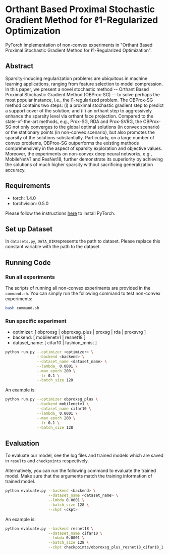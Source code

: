 # Orthant Based Proximal Stochastic Gradient Method for ℓ1-Regularized Optimization

PyTorch Implementation of non-convex experiments in "Orthant Based Proximal Stochastic Gradient Method for ℓ1-Regularized Optimization". 

## Abstract

Sparsity-inducing regularization problems are ubiquitous in machine learning applications, ranging from feature selection to model compression. In this paper, we present a novel stochastic method -- Orthant Based Proximal Stochastic Gradient Method (OBProx-SG) -- to solve perhaps the most popular instance, i.e., the l1-regularized problem. The OBProx-SG method contains two steps: (i) a proximal stochastic gradient step to predict a support cover of the solution; and (ii) an orthant step to aggressively enhance the sparsity level via orthant face projection. Compared to the state-of-the-art methods, e.g., Prox-SG, RDA and Prox-SVRG, the OBProx-SG not only converges to the global optimal solutions (in convex scenario) or the stationary points (in non-convex scenario), but also promotes the sparsity of the solutions substantially. Particularly, on a large number of convex problems, OBProx-SG outperforms the existing methods comprehensively in the aspect of sparsity exploration and objective values. Moreover, the experiments on non-convex deep neural networks, e.g., MobileNetV1 and ResNet18, further demonstrate its superiority by achieving the solutions of much higher sparsity without sacrificing generalization accuracy.

## Requirements

+ torch: 1.4.0
+ torchvision: 0.5.0

Please follow the instructions [here](<https://pytorch.org/get-started/locally/>) to install PyTorch.


## Set up Dataset

In `datasets.py`, `DATA_DIR`represents the path to dataset. Please replace this constant variable with the path to the dataset.

## Running Code

### Run all experiments

The scripts of running all non-convex experiments are provided in the `command.sh`. You can simply run the following command to test non-convex experiments:

```bash
bash command.sh
```

### Run specific experiment

+ optimizer: [ obproxsg | obproxsg_plus | proxsg | rda | proxsvrg ]
+ backend: [ mobilenetv1 | resnet18 ]
+ dataset_name: [ cifar10 | fashion_mnist ]


```bash
python run.py --optimizer <optimizer> \
              --backend <backend> \
              --dataset_name <dataset_name> \
              --lambda_ 0.0001 \
              --max_epoch 200 \
              --lr 0.1 \
              --batch_size 128
```

An example is:

```bash
python run.py --optimizer obproxsg_plus \
              --backend mobilenetv1 \
              --dataset_name cifar10 \
              --lambda_ 0.0001 \
              --max_epoch 200 \
              --lr 0.1 \
              --batch_size 128
```

## Evaluation

To evaluate our model, see the log files and trained models which are saved in `results` and `checkpoints` respectively.

Alternatively, you can run the following command to evaluate the trained model. Make sure that the arguments match the training information of trained model.

```bash
python evaluate.py --backend <backend> \
                   --dataset_name <dataset_name> \
                   --lmbda 0.0001 \
                   --batch_size 128 \
                   --ckpt <ckpt>
```

An example is:

```bash
python evaluate.py --backend resnet18 \
                   --dataset_name cifar10 \
                   --lmbda 0.0001 \
                   --batch_size 128 \
                   --ckpt checkpoints/obproxsg_plus_resnet18_cifar10_1.000000E-04.pt
```

